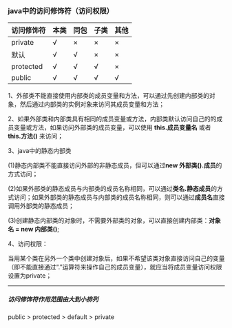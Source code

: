 ### java中的访问修饰符（访问权限）

|访问修饰符 | 本类 | 同包 |子类 | 其他|
| ------|------|------|------|------|
|   private | √ | × | × | × |
|默认    | √ | √ | × | × |
|protected|√ | √ | √ | ×|
|public  | √ | √ | √ | √|

1、外部类不能直接使用内部类的成员变量和方法，可以通过先创建内部类的对象，然后通过内部类的实例对象来访问其成员变量和方法；

2、如果外部类和内部类具有相同的成员变量或方法，内部类默认访问自己的的成员变量或方法，如果访问外部类的成员变量，可以使用 **this.成员变量名** 或者 **this.方法()** 来访问；

3、java中的静态内部类

(1)静态内部类不能直接访问外部的非静态成员，但可以通过**new 外部类().成员**的方式访问；

(2)如果外部类的静态成员与内部类的成员名称相同，可以通过**类名.静态成员**的方式访问；如果外部类的静态成员与内部类的成员名称相同，则可以通过**成员名**直接调用外部类的静态成员；

(3)创建静态内部类的对象时，不需要外部类的对象，可以直接创建内部类：**对象名 = new 内部类()**;

4、访问权限：

当用某个类在另外一个类中创建对象后，如果不希望该类对象直接访问自己的变量（即不能直接通过“.”运算符来操作自己的成员变量），就应当将成员变量访问权限设置为private；

---

##### 访问修饰符作用范围由大到小排列

public > protected > default > private
